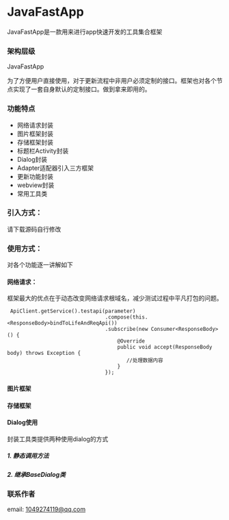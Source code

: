 # JavaFastApp


JavaFastApp是一款用来进行app快速开发的工具集合框架

### 架构层级
JavaFastApp

为了方便用户直接使用，对于更新流程中非用户必须定制的接口。框架也对各个节点实现了一套自身默认的定制接口。做到拿来即用的。

### 功能特点

- 网络请求封装
- 图片框架封装
- 存储框架封装
- 标题栏Activity封装
- Dialog封装
- Adapter适配器引入三方框架
- 更新功能封装
- webview封装
- 常用工具类

### 引入方式：

请下载源码自行修改

### 使用方式：

对各个功能逐一讲解如下

#### 网络请求：

框架最大的优点在于动态改变网络请求根域名，减少测试过程中平凡打包的问题。

```
 ApiClient.getService().testapi(parameter)
                                .compose(this.<ResponseBody>bindToLifeAndReqApi())
                                .subscribe(new Consumer<ResponseBody>() {
                                    @Override
                                    public void accept(ResponseBody body) throws Exception {
                                       //处理数据内容
                                    }
                                });
```
#### 图片框架

#### 存储框架

#### Dialog使用

封装工具类提供两种使用dialog的方式

##### 1. 静态调用方法

##### 2. 继承BaseDialog类

### 联系作者
email: 1049274119@qq.com
